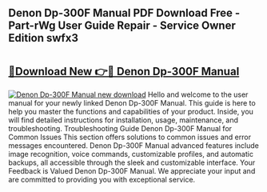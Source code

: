 ## Denon Dp-300F Manual PDF Download Free - Part-rWg User Guide Repair - Service Owner Edition swfx3

# <h2><a href="http://cf2285.oget.top/?id=Denon+Dp-300F+Manual">🔗Download New 👉🔴 Denon Dp-300F Manual</a></h2>

[![Denon Dp-300F Manual new download](https://i.imgur.com/5g1atiW.png)](http://cf2285.oget.top/?id=Denon+Dp-300F+Manual)
Hello and welcome to the user manual for your newly linked Denon Dp-300F Manual. This guide is here to help you master the functions and capabilities of your product. Inside, you will find detailed instructions for installation, usage, maintenance, and troubleshooting. Troubleshooting Guide Denon Dp-300F Manual for Common Issues This section offers solutions to common issues and error messages encountered. Denon Dp-300F Manual advanced features include image recognition, voice commands, customizable profiles, and automatic backups, all accessible through the sleek and customizable interface. Your Feedback is Valued Denon Dp-300F Manual. We appreciate your input and are committed to providing you with exceptional service.
